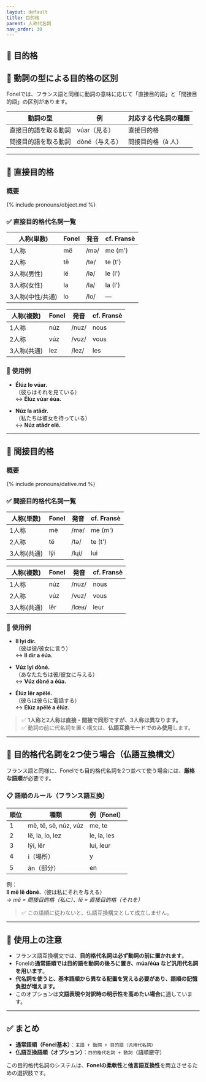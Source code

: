 ```yaml
---
layout: default
title: 目的格
parent: 人称代名詞
nav_order: 30
---
```


## 🎯 目的格

## 📝 動詞の型による目的格の区別

Fonelでは、フランス語と同様に動詞の意味に応じて「直接目的語」と「間接目的語」の区別があります。

| 動詞の型             | 例               | 対応する代名詞の種類   |
|----------------------|------------------|------------------------|
| 直接目的語を取る動詞 | vúar（見る）     | 直接目的格             |
| 間接目的語を取る動詞 | dòné（与える）   | 間接目的格（à 人）     |

---

## 📌 直接目的格

### 概要

{% include pronouns/object.md %}

### ✅ 直接目的格代名詞一覧

| 人称(単数)      | Fonel  | 発音   | cf. Fransè |
|-----------------|--------|--------|------------|
| 1人称           | më     | /mə/   | me (m')    |
| 2人称           | të     | /tə/   | te (t')    |
| 3人称(男性)     | lë     | /lə/   | le (l')    |
| 3人称(女性)     | la     | /la/   | la (l')    |
| 3人称(中性/共通)| lo     | /lo/   | —          |

| 人称(複数)     | Fonel  | 発音   | cf. Fransè |
|----------------|--------|--------|------------|
| 1人称          | núz    | /nuz/  | nous       |
| 2人称          | vúz    | /vuz/  | vous       |
| 3人称(共通)    | lez    | /lez/  | les        |

### 🔸 使用例

- **Élúz lo vúar.**  
  （彼らはそれを見ている）  
  ↔︎ **Élúz vúar éúa.**

- **Núz la atãdr.**  
  （私たちは彼女を待っている）  
  ↔︎ **Núz atãdr elë.**

---

## 📌 間接目的格

### 概要

{% include pronouns/dative.md %}

### ✅ 間接目的格代名詞一覧

| 人称(単数)     | Fonel  | 発音   | cf. Fransè |
|----------------|--------|--------|------------|
| 1人称          | më     | /mə/   | me (m')    |
| 2人称          | të     | /tə/   | te (t')    |
| 3人称(共通)    | lŷi    | /lɥi/  | lui        |

| 人称(複数)     | Fonel  | 発音   | cf. Fransè |
|----------------|--------|--------|------------|
| 1人称          | núz    | /nuz/  | nous       |
| 2人称          | vúz    | /vuz/  | vous       |
| 3人称(共通)    | lêr    | /lœʁ/  | leur       |

### 🔸 使用例

- **Il lyi dir.**  
  （彼は彼/彼女に言う）  
  ↔︎ **Il dir a éúa.**

- **Vúz lyi dòné.**  
  （あなたたちは彼/彼女に与える）  
  ↔︎ **Vúz dòné a éúa.**

- **Élúz lêr apëlé.**  
  （彼らは彼らに電話する）  
  ↔︎ **Élúz apëlé a élúz.**

> ✅ **1人称と2人称は直接・間接で同形ですが、3人称は異なります。**  
> ✅ 動詞の前に代名詞を置く構文は、**仏語互換モードでのみ使用**します。

---

## 📌 目的格代名詞を2つ使う場合（仏語互換構文）

フランス語と同様に、Fonelでも目的格代名詞を2つ並べて使う場合には、**厳格な語順**が必要です。

### 📋 語順のルール（フランス語互換）

| 順位 | 種類                   | 例（Fonel）     |
|------|------------------------|-----------------|
| 1    | më, të, së, núz, vúz   | me, te          |
| 2    | lë, la, lo, lez        | le, la, les     |
| 3    | lŷi, lêr               | lui, leur       |
| 4    | i（場所）              | y               |
| 5    | ãn（部分）             | en              |


例：  
**Il më lë dòné.**（彼は私にそれを与える）  
→ *më = 間接目的格（私に）、lë = 直接目的格（それを）*

> ✅ この語順に従わないと、仏語互換構文として成立しません。

---

## 💬 使用上の注意

- フランス語互換構文では、**目的格代名詞は必ず動詞の前に置かれます**。  
- Fonelの**通常語順では目的語を動詞の後ろに置き、múa/éúa など汎用代名詞を用います**。  
- **代名詞を使うと、基本語順から異なる配置を覚える必要があり、語順の記憶負担が増えます。** 
- このオプションは**文語表現や対訳時の明示性を高めたい場合**に適しています。

---

## ✅ まとめ

- **通常語順（Fonel基本）**：`主語 + 動詞 + 目的語（汎用代名詞）`  
- **仏語互換語順（オプション）**：`目的格代名詞 + 動詞`（語順厳守）

この目的格代名詞のシステムは、**Fonelの柔軟性**と**他言語互換性**を両立させるための選択肢です。

